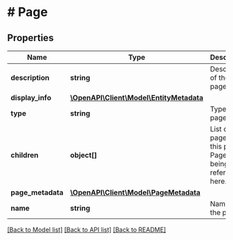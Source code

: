 # # Page

## Properties

Name | Type | Description | Notes
------------ | ------------- | ------------- | -------------
**description** | **string** | Description of the page. | [optional]
**display_info** | [**\OpenAPI\Client\Model\EntityMetadata**](EntityMetadata.md) |  | [optional]
**type** | **string** | Type of the page. | [optional]
**children** | **object[]** | List of child pages of this page. Page is being referred here. | [optional]
**page_metadata** | [**\OpenAPI\Client\Model\PageMetadata**](PageMetadata.md) |  | [optional]
**name** | **string** | Name of the page. | [optional]

[[Back to Model list]](../../README.md#models) [[Back to API list]](../../README.md#endpoints) [[Back to README]](../../README.md)
